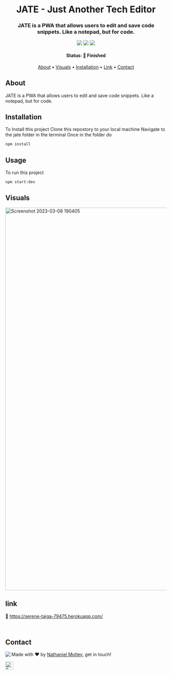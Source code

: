<h1 align="center">
	JATE - Just Another Tech Editor
</h1>

<h3 align="center">
	JATE is a PWA that allows users to edit and save code snippets. Like a notepad, but for code. 

</h3>

<p align="center">
	<img src="https://img.shields.io/github/last-commit/Nmotley92/jate?color=green"/>
	<img src="https://img.shields.io/github/languages/count/Nmotley92/jate?color=green"/>
	<img src="https://img.shields.io/github/contributors/Nmotley92/jate?color=green"/>
</p>

<h4 align="center">
	Status: 🚀 Finished
</h4>

<p align="center">
	<a href="#about">About</a> •
   	<a href="#visuals">Visuals</a> •
	<a href="#installation">Installation</a> • 
   	<a href="#link">Link</a> •
	<a href="#contact">Contact</a>
    
</p>

## About
JATE is a PWA that allows users to edit and save code snippets. Like a notepad, but for code.

## Installation
To Install this project
Clone this repostory to your local machine
Navigate to the jate folder in the terminal
Once in the folder do

```bash
npm install
```

## Usage
To run this project
```bash
npm start:dev
```

## Visuals
<img width="1193" alt="Screenshot 2023-03-08 190405" src="https://user-images.githubusercontent.com/114119193/223888425-253931ef-9599-4628-9d93-167aba40677e.png">




## link
:link: https://serene-taiga-79475.herokuapp.com/



<br clear="left"/>




## Contact
<img align="left" src="https://avatars.githubusercontent.com/Nmotley92?size=100">

Made with ❤️ by [Nathaniel Motley](https://github.com/Nmotley92), get in touch!

<a href="mailto:nmotley92@gmail.com" target="_blank"><img src="https://img.shields.io/badge/Email-D14836?style=flat&logo=gmail&logoColor=white" alt="Email Badge" height="25"></a>&nbsp;

<br clear="left"/>
